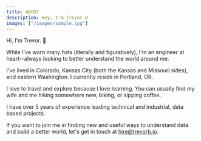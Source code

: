 ```yaml
---
title: ABOUT
description: Hey, I'm Trevor B
images: ["/images/sample.jpg"]
---
```



Hi, I'm Trevor. :wave:

While I've worn many hats (literally and figuratively), I'm an engineer at heart--always looking to better understand the world around me.

I've lived in Colorado, Kansas City (both the Kansas and Missouri sides), and eastern Washington. I currently reside in Portland, OR.

I love to travel and explore because I love learning.  You can usually find my wife and me hiking somewhere new, biking, or sipping coffee.

I have over 5 years of experience leading technical and industrial, data based projects.

If you want to join me in finding new and useful ways to understand data and build a better world, let's get in touch at [hire@trevorb.io](hire@trevorb.io).

